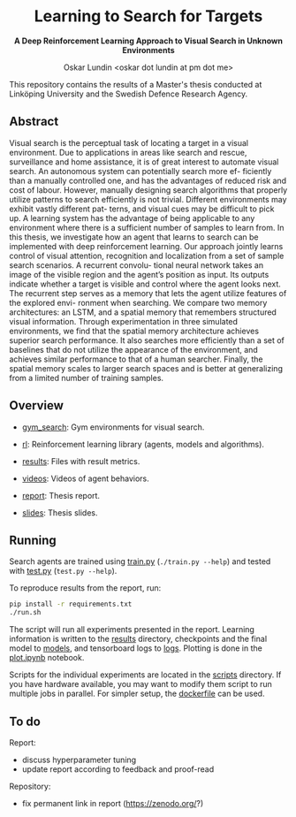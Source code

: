 <h1 align="center"> Learning to Search for Targets</h1>
<div align="center">
<p><b>A Deep Reinforcement Learning Approach to Visual Search in Unknown Environments</b></p>
<p>Oskar Lundin &lt;oskar dot lundin at pm dot me&gt;</p>
</div>

This repository contains the results of a Master's thesis conducted at Linköping University and the Swedish Defence Research Agency.


## Abstract

Visual search is the perceptual task of locating a target in a visual environment. Due to
applications in areas like search and rescue, surveillance and home assistance, it is of great
interest to automate visual search. An autonomous system can potentially search more ef-
ficiently than a manually controlled one, and has the advantages of reduced risk and cost
of labour. However, manually designing search algorithms that properly utilize patterns
to search efficiently is not trivial. Different environments may exhibit vastly different pat-
terns, and visual cues may be difficult to pick up. A learning system has the advantage of
being applicable to any environment where there is a sufficient number of samples to learn
from.
In this thesis, we investigate how an agent that learns to search can be implemented
with deep reinforcement learning. Our approach jointly learns control of visual attention,
recognition and localization from a set of sample search scenarios. A recurrent convolu-
tional neural network takes an image of the visible region and the agent’s position as input.
Its outputs indicate whether a target is visible and control where the agent looks next. The
recurrent step serves as a memory that lets the agent utilize features of the explored envi-
ronment when searching. We compare two memory architectures: an LSTM, and a spatial
memory that remembers structured visual information. Through experimentation in three
simulated environments, we find that the spatial memory architecture achieves superior
search performance. It also searches more efficiently than a set of baselines that do not
utilize the appearance of the environment, and achieves similar performance to that of a
human searcher. Finally, the spatial memory scales to larger search spaces and is better at
generalizing from a limited number of training samples.

## Overview

- [gym_search](./gym_search): Gym environments for visual search.
- [rl](./rl): Reinforcement learning library (agents, models and algorithms).

- [results](./results): Files with result metrics.
- [videos](./videos): Videos of agent behaviors.

- [report](./report): Thesis report.
- [slides](./slides): Thesis slides.

## Running

Search agents are trained using [train.py](./train.py) (`./train.py --help`) and tested with [test.py](./test.py) (`test.py --help`).

To reproduce results from the report, run:

```bash
pip install -r requirements.txt
./run.sh
```

The script will run all experiments presented in the report.
Learning information is written to the [results](./results) directory, checkpoints and the final model to [models](./models), and tensorboard logs to [logs](./logs). Plotting is done in the [plot.ipynb](./plot.ipynb) notebook.

Scripts for the individual experiments are located in the [scripts](./scripts) directory.
If you have hardware available, you may want to modify them script to run multiple jobs in parallel.
For simpler setup, the [dockerfile](./dockerfile) can be used.

## To do

Report:

- discuss hyperparameter tuning
- update report according to feedback and proof-read

Repository:

- fix permanent link in report (https://zenodo.org/?)
